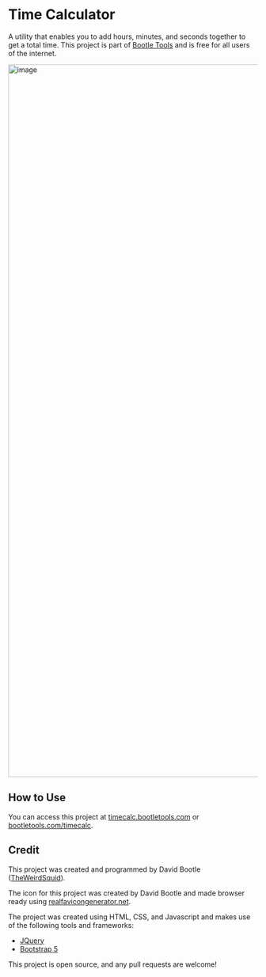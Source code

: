 # Time Calculator
A utility that enables you to add hours, minutes, and seconds together to get a total time. This project is part of [Bootle Tools](https://bootletools.com) and is free for all users of the internet.

<img width="1440" alt="image" src="https://user-images.githubusercontent.com/47395245/136075514-4aacb3d7-e77f-42a8-bf54-766d9d7f1665.png">

## How to Use
You can access this project at [timecalc.bootletools.com](https://timecalc.bootletools.com) or [bootletools.com/timecalc](https://bootletools.com/timecalc).

## Credit
This project was created and programmed by David Bootle ([TheWeirdSquid](https://github.com/TheWeirdSquid)).

The icon for this project was created by David Bootle and made browser ready using [realfavicongenerator.net](https://realfavicongenerator.net).

The project was created using HTML, CSS, and Javascript and makes use of the following tools and frameworks:
- [JQuery](https://jquery.com)
- [Bootstrap 5](https://getbootstrap.com)

This project is open source, and any pull requests are welcome!
